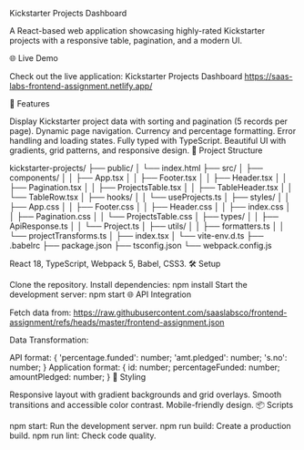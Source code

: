 Kickstarter Projects Dashboard

A React-based web application showcasing highly-rated Kickstarter projects with a responsive table, pagination, and a modern UI.

🌐 Live Demo

Check out the live application: Kickstarter Projects Dashboard  https://saas-labs-frontend-assignment.netlify.app/

🚀 Features

Display Kickstarter project data with sorting and pagination (5 records per page).
Dynamic page navigation.
Currency and percentage formatting.
Error handling and loading states.
Fully typed with TypeScript.
Beautiful UI with gradients, grid patterns, and responsive design.
📁 Project Structure

kickstarter-projects/
├── public/
│   └── index.html
├── src/
│   ├── components/
│   │   ├── App.tsx
│   │   ├── Footer.tsx
│   │   ├── Header.tsx
│   │   ├── Pagination.tsx
│   │   ├── ProjectsTable.tsx
│   │   ├── TableHeader.tsx
│   │   └── TableRow.tsx
│   ├── hooks/
│   │   └── useProjects.ts
│   ├── styles/
│   │   ├── App.css
│   │   ├── Footer.css
│   │   ├── Header.css
│   │   ├── index.css
│   │   ├── Pagination.css
│   │   └── ProjectsTable.css
│   ├── types/
│   │   ├── ApiResponse.ts
│   │   └── Project.ts
│   ├── utils/
│   │   ├── formatters.ts
│   │   └── projectTransforms.ts
│   ├── index.tsx
│   └── vite-env.d.ts
├── .babelrc
├── package.json
├── tsconfig.json
└── webpack.config.js

React 18, TypeScript, Webpack 5, Babel, CSS3.
🛠️ Setup

Clone the repository.
Install dependencies:
npm install
Start the development server:
npm start
🌐 API Integration

Fetch data from:
https://raw.githubusercontent.com/saaslabsco/frontend-assignment/refs/heads/master/frontend-assignment.json

Data Transformation:

API format:
{ 'percentage.funded': number; 'amt.pledged': number; 's.no': number; }
Application format:
{ id: number; percentageFunded: number; amountPledged: number; }
🎨 Styling

Responsive layout with gradient backgrounds and grid overlays.
Smooth transitions and accessible color contrast.
Mobile-friendly design.
📦 Scripts

npm start: Run the development server.
npm run build: Create a production build.
npm run lint: Check code quality.
